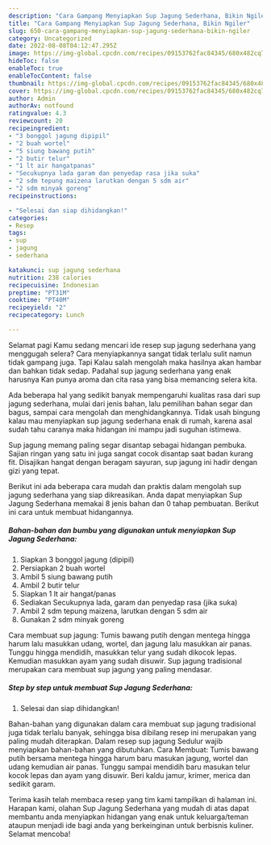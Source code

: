 ```yaml
---
description: "Cara Gampang Menyiapkan Sup Jagung Sederhana, Bikin Ngiler"
title: "Cara Gampang Menyiapkan Sup Jagung Sederhana, Bikin Ngiler"
slug: 650-cara-gampang-menyiapkan-sup-jagung-sederhana-bikin-ngiler
category: Uncategorized
date: 2022-08-08T04:12:47.295Z
image: https://img-global.cpcdn.com/recipes/09153762fac84345/680x482cq70/sup-jagung-sederhana-foto-resep-utama.jpg
hideToc: false
enableToc: true
enableTocContent: false
thumbnail: https://img-global.cpcdn.com/recipes/09153762fac84345/680x482cq70/sup-jagung-sederhana-foto-resep-utama.jpg
cover: https://img-global.cpcdn.com/recipes/09153762fac84345/680x482cq70/sup-jagung-sederhana-foto-resep-utama.jpg
author: Admin
authorAv: notfound
ratingvalue: 4.3
reviewcount: 20
recipeingredient:
- "3 bonggol jagung dipipil"
- "2 buah wortel"
- "5 siung bawang putih"
- "2 butir telur"
- "1 lt air hangatpanas"
- "Secukupnya lada garam dan penyedap rasa jika suka"
- "2 sdm tepung maizena larutkan dengan 5 sdm air"
- "2 sdm minyak goreng"
recipeinstructions:

- "Selesai dan siap dihidangkan!"
categories:
- Resep
tags:
- sup
- jagung
- sederhana

katakunci: sup jagung sederhana 
nutrition: 238 calories
recipecuisine: Indonesian
preptime: "PT31M"
cooktime: "PT40M"
recipeyield: "2"
recipecategory: Lunch

---
```



Selamat pagi Kamu sedang mencari ide resep sup jagung sederhana yang menggugah selera? Cara menyiapkannya sangat tidak terlalu sulit namun tidak gampang juga. Tapi Kalau salah mengolah maka hasilnya akan hambar dan bahkan tidak sedap. Padahal sup jagung sederhana yang enak harusnya Kan punya aroma dan cita rasa yang bisa memancing selera kita.


Ada beberapa hal yang sedikit banyak mempengaruhi kualitas rasa dari sup jagung sederhana, mulai dari jenis bahan, lalu pemilihan bahan segar dan bagus, sampai cara mengolah dan menghidangkannya. Tidak usah bingung kalau mau menyiapkan sup jagung sederhana enak di rumah, karena asal sudah tahu caranya maka hidangan ini mampu jadi suguhan istimewa.

Sup jagung memang paling segar disantap sebagai hidangan pembuka. Sajian ringan yang satu ini juga sangat cocok disantap saat badan kurang fit. Disajikan hangat dengan beragam sayuran, sup jagung ini hadir dengan gizi yang tepat.


Berikut ini ada beberapa cara mudah dan praktis dalam mengolah sup jagung sederhana yang siap dikreasikan. Anda dapat menyiapkan Sup Jagung Sederhana memakai 8 jenis bahan dan 0 tahap pembuatan. Berikut ini cara untuk membuat hidangannya.

<!--inarticleads1-->

##### Bahan-bahan dan bumbu yang digunakan untuk menyiapkan Sup Jagung Sederhana:

1. Siapkan 3 bonggol jagung (dipipil)
1. Persiapkan 2 buah wortel
1. Ambil 5 siung bawang putih
1. Ambil 2 butir telur
1. Siapkan 1 lt air hangat/panas
1. Sediakan Secukupnya lada, garam dan penyedap rasa (jika suka)
1. Ambil 2 sdm tepung maizena, larutkan dengan 5 sdm air
1. Gunakan 2 sdm minyak goreng


Cara membuat sup jagung: Tumis bawang putih dengan mentega hingga harum lalu masukkan udang, wortel, dan jagung lalu masukkan air panas. Tunggu hingga mendidih, masukkan telur yang sudah dikocok lepas. Kemudian masukkan ayam yang sudah disuwir. Sup jagung tradisional merupakan cara membuat sup jagung yang paling mendasar. 

<!--inarticleads2-->

##### Step by step untuk membuat Sup Jagung Sederhana:


1. Selesai dan siap dihidangkan!

Bahan-bahan yang digunakan dalam cara membuat sup jagung tradisional juga tidak terlalu banyak, sehingga bisa dibilang resep ini merupakan yang paling mudah diterapkan. Dalam resep sup jagung Sedulur wajib menyiapkan bahan-bahan yang dibutuhkan. Cara Membuat: Tumis bawang putih bersama mentega hingga harum baru masukan jagung, wortel dan udang kemudian air panas. Tunggu sampai mendidih baru masukan telur kocok lepas dan ayam yang disuwir. Beri kaldu jamur, krimer, merica dan sedikit garam. 

Terima kasih telah membaca resep yang tim kami tampilkan di halaman ini. Harapan kami, olahan Sup Jagung Sederhana yang mudah di atas dapat membantu anda menyiapkan hidangan yang enak untuk keluarga/teman ataupun menjadi ide bagi anda yang berkeinginan untuk berbisnis kuliner. Selamat mencoba!
